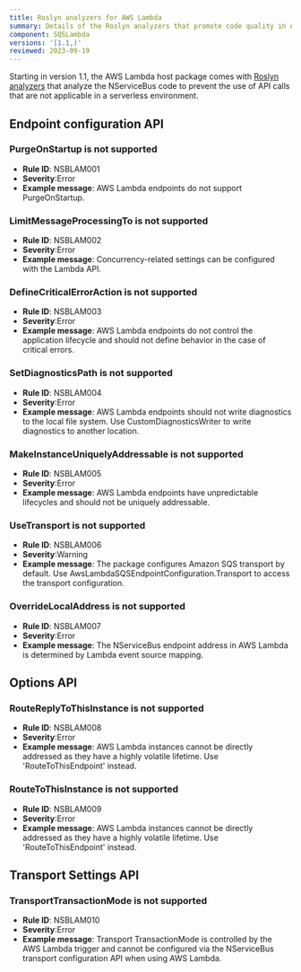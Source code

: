 ```yaml
---
title: Roslyn analyzers for AWS Lambda
summary: Details of the Roslyn analyzers that promote code quality in AWS Lambda.
component: SQSLambda
versions: '[1.1,)'
reviewed: 2023-09-19
---
```


Starting in version 1.1, the AWS Lambda host package comes with [Roslyn analyzers](https://docs.microsoft.com/en-us/visualstudio/code-quality/roslyn-analyzers-overview) that analyze the NServiceBus code to prevent the use of API calls that are not applicable in a serverless environment.

## Endpoint configuration API

### PurgeOnStartup is not supported

* **Rule ID**: NSBLAM001
* **Severity**:Error
* **Example message**: AWS Lambda endpoints do not support PurgeOnStartup.

### LimitMessageProcessingTo is not supported

* **Rule ID**: NSBLAM002
* **Severity**:Error
* **Example message**: Concurrency-related settings can be configured with the Lambda API.

### DefineCriticalErrorAction is not supported

* **Rule ID**: NSBLAM003
* **Severity**:Error
* **Example message**: AWS Lambda endpoints do not control the application lifecycle and should not define behavior in the case of critical errors.

### SetDiagnosticsPath is not supported

* **Rule ID**: NSBLAM004
* **Severity**:Error
* **Example message**: AWS Lambda endpoints should not write diagnostics to the local file system. Use CustomDiagnosticsWriter to write diagnostics to another location.

### MakeInstanceUniquelyAddressable is not supported

* **Rule ID**: NSBLAM005
* **Severity**:Error
* **Example message**: AWS Lambda endpoints have unpredictable lifecycles and should not be uniquely addressable.

### UseTransport is not supported

* **Rule ID**: NSBLAM006
* **Severity**:Warning
* **Example message**: The package configures Amazon SQS transport by default. Use AwsLambdaSQSEndpointConfiguration.Transport to access the transport configuration.

### OverrideLocalAddress is not supported

* **Rule ID**: NSBLAM007
* **Severity**:Error
* **Example message**: The NServiceBus endpoint address in AWS Lambda is determined by Lambda event source mapping.

## Options API

### RouteReplyToThisInstance is not supported

* **Rule ID**: NSBLAM008
* **Severity**:Error
* **Example message**: AWS Lambda instances cannot be directly addressed as they have a highly volatile lifetime. Use 'RouteToThisEndpoint' instead.

### RouteToThisInstance is not supported

* **Rule ID**: NSBLAM009
* **Severity**:Error
* **Example message**: AWS Lambda instances cannot be directly addressed as they have a highly volatile lifetime. Use 'RouteToThisEndpoint' instead.

## Transport Settings API

### TransportTransactionMode is not supported

* **Rule ID**: NSBLAM010
* **Severity**:Error
* **Example message**: Transport TransactionMode is controlled by the AWS Lambda trigger and cannot be configured via the NServiceBus transport configuration API when using AWS Lambda.

